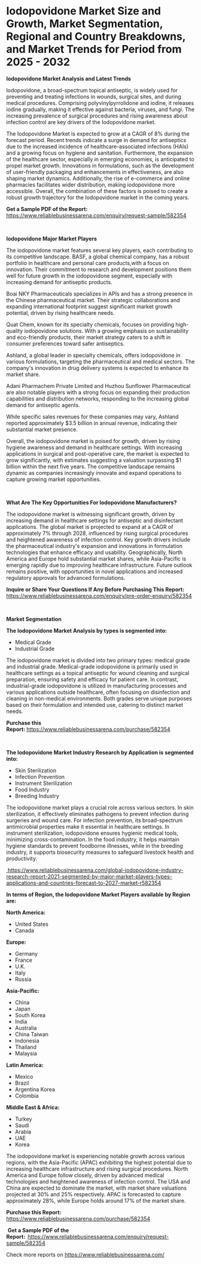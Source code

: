 <p><h1>Iodopovidone Market Size and Growth, Market Segmentation, Regional and Country Breakdowns, and Market Trends for Period from 2025 -  2032</h1></p><p><strong>Iodopovidone Market Analysis and Latest Trends</strong></p>
<p><p>Iodopovidone, a broad-spectrum topical antiseptic, is widely used for preventing and treating infections in wounds, surgical sites, and during medical procedures. Comprising polyvinylpyrrolidone and iodine, it releases iodine gradually, making it effective against bacteria, viruses, and fungi. The increasing prevalence of surgical procedures and rising awareness about infection control are key drivers of the Iodopovidone market.</p><p>The Iodopovidone Market is expected to grow at a CAGR of 8% during the forecast period. Recent trends indicate a surge in demand for antiseptics due to the increased incidence of healthcare-associated infections (HAIs) and a growing focus on hygiene and sanitation. Furthermore, the expansion of the healthcare sector, especially in emerging economies, is anticipated to propel market growth. Innovations in formulations, such as the development of user-friendly packaging and enhancements in effectiveness, are also shaping market dynamics. Additionally, the rise of e-commerce and online pharmacies facilitates wider distribution, making iodopovidone more accessible. Overall, the combination of these factors is poised to create a robust growth trajectory for the Iodopovidone market in the coming years.</p></p>
<p><strong>Get a Sample PDF of the Report:&nbsp;</strong> <a href="https://www.reliablebusinessarena.com/enquiry/request-sample/582354?utm_campaign=2667&utm_medium=2&utm_source=Github&utm_content=ia&utm_term=23032025&utm_id=iodopovidone">https://www.reliablebusinessarena.com/enquiry/request-sample/582354</a></p>
<p>&nbsp;</p>
<p><strong>Iodopovidone Major Market Players</strong></p>
<p><p>The iodopovidone market features several key players, each contributing to its competitive landscape. BASF, a global chemical company, has a robust portfolio in healthcare and personal care products,with a focus on innovation. Their commitment to research and development positions them well for future growth in the iodopovidone segment, especially with increasing demand for antiseptic products.</p><p>Boai NKY Pharmaceuticals specializes in APIs and has a strong presence in the Chinese pharmaceutical market. Their strategic collaborations and expanding international footprint suggest significant market growth potential, driven by rising healthcare needs.</p><p>Quat Chem, known for its specialty chemicals, focuses on providing high-quality iodopovidone solutions. With a growing emphasis on sustainability and eco-friendly products, their market strategy caters to a shift in consumer preferences toward safer antiseptics.</p><p>Ashland, a global leader in specialty chemicals, offers iodopovidone in various formulations, targeting the pharmaceutical and medical sectors. The company's innovation in drug delivery systems is expected to enhance its market share.</p><p>Adani Pharmachem Private Limited and Huzhou Sunflower Pharmaceutical are also notable players with a strong focus on expanding their production capabilities and distribution networks, responding to the increasing global demand for antiseptic agents.</p><p>While specific sales revenues for these companies may vary, Ashland reported approximately $3.5 billion in annual revenue, indicating their substantial market presence.</p><p>Overall, the iodopovidone market is poised for growth, driven by rising hygiene awareness and demand in healthcare settings. With increasing applications in surgical and post-operative care, the market is expected to grow significantly, with estimates suggesting a valuation surpassing $1 billion within the next five years. The competitive landscape remains dynamic as companies increasingly innovate and expand operations to capture growing market opportunities.</p></p>
<p>&nbsp;</p>
<p><strong>What Are The Key Opportunities For Iodopovidone Manufacturers?</strong></p>
<p><p>The iodopovidone market is witnessing significant growth, driven by increasing demand in healthcare settings for antiseptic and disinfectant applications. The global market is projected to expand at a CAGR of approximately 7% through 2028, influenced by rising surgical procedures and heightened awareness of infection control. Key growth drivers include the pharmaceutical industry's expansion and innovations in formulation technologies that enhance efficacy and usability. Geographically, North America and Europe hold substantial market shares, while Asia-Pacific is emerging rapidly due to improving healthcare infrastructure. Future outlook remains positive, with opportunities in novel applications and increased regulatory approvals for advanced formulations.</p></p>
<p><strong>Inquire or Share Your Questions If Any Before Purchasing This Report:</strong> <a href="https://www.reliablebusinessarena.com/enquiry/pre-order-enquiry/582354?utm_campaign=2667&utm_medium=2&utm_source=Github&utm_content=ia&utm_term=23032025&utm_id=iodopovidone">https://www.reliablebusinessarena.com/enquiry/pre-order-enquiry/582354</a></p>
<p>&nbsp;</p>
<p><strong>Market Segmentation</strong></p>
<p><strong>The Iodopovidone Market Analysis by types is segmented into:</strong></p>
<p><ul><li>Medical Grade</li><li>Industrial Grade</li></ul></p>
<p><p>The iodopovidone market is divided into two primary types: medical grade and industrial grade. Medical-grade iodopovidone is primarily used in healthcare settings as a topical antiseptic for wound cleaning and surgical preparation, ensuring safety and efficacy for patient care. In contrast, industrial-grade iodopovidone is utilized in manufacturing processes and various applications outside healthcare, often focusing on disinfection and cleaning in non-medical environments. Both grades serve unique purposes based on their formulation and intended use, catering to distinct market needs.</p></p>
<p><strong>Purchase this Report:&nbsp;</strong><a href="https://www.reliablebusinessarena.com/purchase/582354?utm_campaign=2667&utm_medium=2&utm_source=Github&utm_content=ia&utm_term=23032025&utm_id=iodopovidone">https://www.reliablebusinessarena.com/purchase/582354</a></p>
<p>&nbsp;</p>
<p><strong>The Iodopovidone Market Industry Research by Application is segmented into:</strong></p>
<p><ul><li>Skin Sterilization</li><li>Infection Prevention</li><li>Instrument Sterilization</li><li>Food Industry</li><li>Breeding Industry</li></ul></p>
<p><p>The iodopovidone market plays a crucial role across various sectors. In skin sterilization, it effectively eliminates pathogens to prevent infection during surgeries and wound care. For infection prevention, its broad-spectrum antimicrobial properties make it essential in healthcare settings. In instrument sterilization, iodopovidone ensures hygienic medical tools, minimizing cross-contamination. In the food industry, it helps maintain hygiene standards to prevent foodborne illnesses, while in the breeding industry, it supports biosecurity measures to safeguard livestock health and productivity.</p></p>
<p><a href="https://www.reliablebusinessarena.com/global-iodopovidone-industry-research-report-2021-segmented-by-major-market-players-types-applications-and-countries-forecast-to-2027-market-r582354?utm_campaign=2667&utm_medium=2&utm_source=Github&utm_content=ia&utm_term=23032025&utm_id=iodopovidone">&nbsp;https://www.reliablebusinessarena.com/global-iodopovidone-industry-research-report-2021-segmented-by-major-market-players-types-applications-and-countries-forecast-to-2027-market-r582354</a></p>
<p><strong>In terms of Region, the Iodopovidone Market Players available by Region are:</strong></p>
<p>
    <p> <strong> North America: </strong>
        <ul>
            <li>United States</li>
            <li>Canada</li>
        </ul>
        </p> 
    <p> <strong> Europe: </strong>
        <ul>
            <li>Germany</li>
            <li>France</li>
            <li>U.K.</li>
            <li>Italy</li>
            <li>Russia</li>
        </ul>
        </p> 
    <p> <strong> Asia-Pacific: </strong>
        <ul>
            <li>China</li>
            <li>Japan</li>
            <li>South Korea</li>
            <li>India</li>
            <li>Australia</li>
            <li>China Taiwan</li>
            <li>Indonesia</li>
            <li>Thailand</li>
            <li>Malaysia</li>
        </ul>
        </p> 
    <p> <strong> Latin America: </strong>
        <ul>
            <li>Mexico</li>
            <li>Brazil</li>
            <li>Argentina Korea</li>
            <li>Colombia</li>
        </ul>
        </p> 
    <p> <strong> Middle East & Africa: </strong>
        <ul>
            <li>Turkey</li>
            <li>Saudi</li>
            <li>Arabia</li>
            <li>UAE</li>
            <li>Korea</li>
        </ul>
    </p>
    </p>
<p><p>The iodopovidone market is experiencing notable growth across various regions, with the Asia-Pacific (APAC) exhibiting the highest potential due to increasing healthcare infrastructure and rising surgical procedures. North America and Europe follow closely, driven by advanced medical technologies and heightened awareness of infection control. The USA and China are expected to dominate the market, with market share valuations projected at 30% and 25% respectively. APAC is forecasted to capture approximately 28%, while Europe holds around 17% of the market share.</p></p>
<p><strong>Purchase this Report: </strong><a href="https://www.reliablebusinessarena.com/purchase/582354?utm_campaign=2667&utm_medium=2&utm_source=Github&utm_content=ia&utm_term=23032025&utm_id=iodopovidone">https://www.reliablebusinessarena.com/purchase/582354</a></p>
<p>&nbsp;<strong>Get a Sample PDF of the Report:&nbsp;&nbsp;</strong><a href="https://www.reliablebusinessarena.com/enquiry/request-sample/582354?utm_campaign=2667&utm_medium=2&utm_source=Github&utm_content=ia&utm_term=23032025&utm_id=iodopovidone">https://www.reliablebusinessarena.com/enquiry/request-sample/582354</a></p>
<p><strong></strong></p>
<p>Check more reports on <a href="https://www.reliablebusinessarena.com/?utm_campaign=2667&utm_medium=2&utm_source=Github&utm_content=ia&utm_term=23032025&utm_id=iodopovidone">https://www.reliablebusinessarena.com/</a></p>